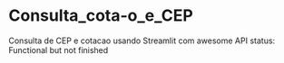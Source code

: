 # Consulta_cota-o_e_CEP
Consulta de CEP e cotacao usando Streamlit com awesome API
status: Functional but not finished
